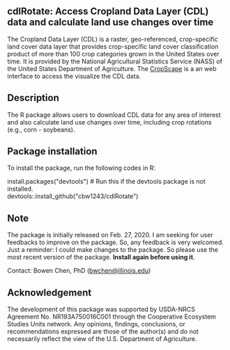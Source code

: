 ## cdlRotate: Access Cropland Data Layer (CDL) data and calculate land use changes over time

The Cropland Data Layer (CDL) is a raster, geo-referenced, crop-specific land cover data layer that provides crop-specific land cover classification product of more than 100 crop categories grown in the United States over time. It is provided by the National Agricultural Statistics Service (NASS) of the United States Department of Agriculture. The [CropScape](https://nassgeodata.gmu.edu/CropScape/) is a an web interface to access the visualize the CDL data. 

## Description    
The R package allows users to download CDL data for any area of interest and also calculate land use changes over time, including crop rotations (e.g., corn - soybeans). 

## Package installation   
To install the package, run the following codes in R:

install.packages("devtools") # Run this if the devtools package is not installed.     
devtools::install_github("cbw1243/cdlRotate")  

## Note   
The package is initially released on Feb. 27, 2020. I am seeking for user feedbacks to improve on the package. So, any feedback is very welcomed. Just a reminder: I could make changes to the package. So please use the most recent version of the package. **Install again before using it**. 

Contact: Bowen Chen, PhD (bwchen@illinois.edu) 

## Acknowledgement     
The development of this package was supported by USDA-NRCS Agreement No. NR193A750016C001 through the Cooperative Ecosystem Studies Units network. Any opinions, findings, conclusions, or recommendations expressed are those of the author(s) and do not necessarily reflect the view of the U.S. Department of Agriculture. 
